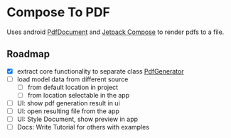 # Compose To PDF

Uses android [PdfDocument](https://developer.android.com/reference/android/graphics/pdf/PdfDocument) and [Jetpack Compose](https://developer.android.com/develop/ui/compose) to render pdfs to a file.

## Roadmap

- [x] extract core functionality to separate class [PdfGenerator](https://github.com/sihamark/ComposeToPdf/blob/main/app/src/main/java/eu/heha/applicator/PdfGenerator.kt)
- [ ] load model data from different source
  - [ ] from default location in project
  - [ ] from location selectable in the app
- [ ] UI: show pdf generation result in ui
- [ ] UI: open resulting file from the app
- [ ] UI: Style Document, show preview in app
- [ ] Docs: Write Tutorial for others with examples
